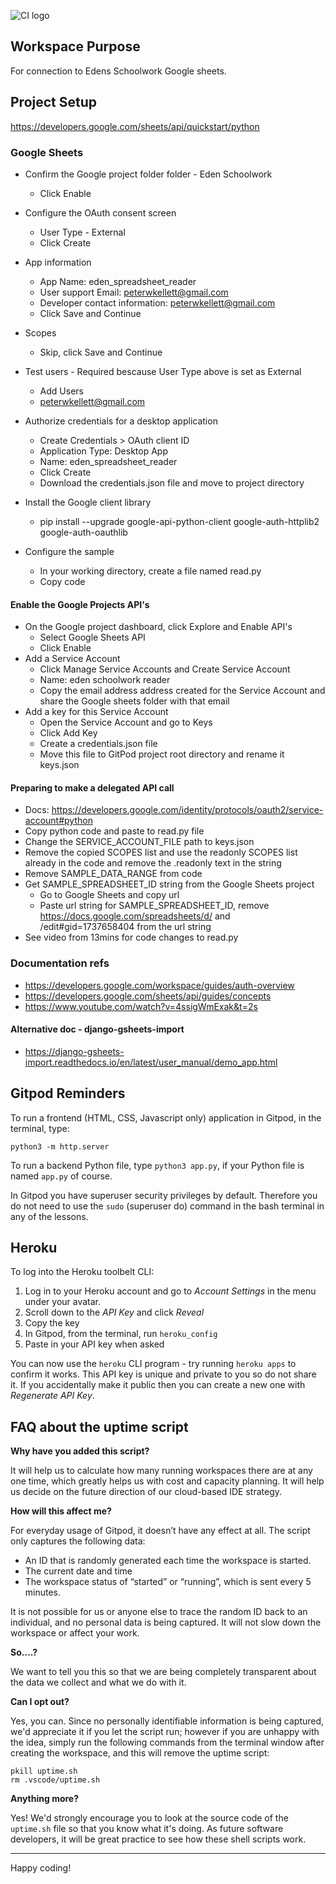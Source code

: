 ![CI logo](https://codeinstitute.s3.amazonaws.com/fullstack/ci_logo_small.png)

## Workspace Purpose  
For connection to Edens Schoolwork Google sheets.

## Project Setup  
https://developers.google.com/sheets/api/quickstart/python  
### Google Sheets
- Confirm the Google project folder folder - Eden Schoolwork  
  - Click Enable  
- Configure the OAuth consent screen  
  - User Type - External  
  - Click Create  
- App information  
  - App Name: eden_spreadsheet_reader
  - User support Email: peterwkellett@gmail.com  
  - Developer contact information: peterwkellett@gmail.com  
  - Click Save and Continue  
- Scopes  
  - Skip, click Save and Continue  
- Test users - Required bescause User Type above is set as External  
  - Add Users  
  - peterwkellett@gmail.com  

- Authorize credentials for a desktop application  
  - Create Credentials > OAuth client ID  
  - Application Type: Desktop App  
  - Name: eden_spreadsheet_reader  
  - Click Create  
  - Download the credentials.json file and move to project directory  
- Install the Google client library  
  - pip install --upgrade google-api-python-client google-auth-httplib2 google-auth-oauthlib  
- Configure the sample  
  - In your working directory, create a file named read.py  
  - Copy code

#### Enable the Google Projects API's  
- On the Google project dashboard, click Explore and Enable API's  
  - Select Google Sheets API  
  - Click Enable  
- Add a Service Account  
  - Click Manage Service Accounts and Create Service Account  
  - Name: eden schoolwork reader  
  - Copy the email address address created for the Service Account and share the Google sheets folder with that email  
- Add a key for this Service Account  
  - Open the Service Account and go  to Keys  
  - Click Add Key  
  - Create a credentials.json file  
  - Move this file to GitPod project root directory and rename it keys.json  
#### Preparing to make a delegated API call  
- Docs: https://developers.google.com/identity/protocols/oauth2/service-account#python  
- Copy python code and paste to read.py file  
- Change the SERVICE_ACCOUNT_FILE path to keys.json  
- Remove the copied SCOPES list and use the readonly SCOPES list already in the code and remove the .readonly text in the string  
- Remove SAMPLE_DATA_RANGE from code  
- Get SAMPLE_SPREADSHEET_ID string from the Google Sheets project
  - Go to Google Sheets and copy url
  - Paste url string for SAMPLE_SPREADSHEET_ID, remove https://docs.google.com/spreadsheets/d/ and /edit#gid=1737658404 from the url string  
- See video from 13mins for code changes to read.py  

### Documentation refs
- https://developers.google.com/workspace/guides/auth-overview
- https://developers.google.com/sheets/api/guides/concepts  
- https://www.youtube.com/watch?v=4ssigWmExak&t=2s

#### Alternative doc - django-gsheets-import  
- https://django-gsheets-import.readthedocs.io/en/latest/user_manual/demo_app.html  

## Gitpod Reminders
To run a frontend (HTML, CSS, Javascript only) application in Gitpod, in the terminal, type:

`python3 -m http.server`

To run a backend Python file, type `python3 app.py`, if your Python file is named `app.py` of course.

In Gitpod you have superuser security privileges by default. Therefore you do not need to use the `sudo` (superuser do) command in the bash terminal in any of the lessons.

## Heroku
To log into the Heroku toolbelt CLI:

1. Log in to your Heroku account and go to *Account Settings* in the menu under your avatar.
2. Scroll down to the *API Key* and click *Reveal*
3. Copy the key
4. In Gitpod, from the terminal, run `heroku_config`
5. Paste in your API key when asked

You can now use the `heroku` CLI program - try running `heroku apps` to confirm it works. This API key is unique and private to you so do not share it. If you accidentally make it public then you can create a new one with _Regenerate API Key_.




## FAQ about the uptime script

**Why have you added this script?**

It will help us to calculate how many running workspaces there are at any one time, which greatly helps us with cost and capacity planning. It will help us decide on the future direction of our cloud-based IDE strategy.

**How will this affect me?**

For everyday usage of Gitpod, it doesn’t have any effect at all. The script only captures the following data:

- An ID that is randomly generated each time the workspace is started.
- The current date and time
- The workspace status of “started” or “running”, which is sent every 5 minutes.

It is not possible for us or anyone else to trace the random ID back to an individual, and no personal data is being captured. It will not slow down the workspace or affect your work.

**So….?**

We want to tell you this so that we are being completely transparent about the data we collect and what we do with it.

**Can I opt out?**

Yes, you can. Since no personally identifiable information is being captured, we'd appreciate it if you let the script run; however if you are unhappy with the idea, simply run the following commands from the terminal window after creating the workspace, and this will remove the uptime script:

```
pkill uptime.sh
rm .vscode/uptime.sh
```

**Anything more?**

Yes! We'd strongly encourage you to look at the source code of the `uptime.sh` file so that you know what it's doing. As future software developers, it will be great practice to see how these shell scripts work.

---

Happy coding!
